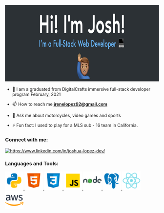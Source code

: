 

<!--
**JoshuaNow/JoshuaNow** is a ✨ _special_ ✨ repository because its `README.md` (this file) appears on your GitHub profile.

Here are some ideas to get you started:

- 🔭 I’m currently working on ...
- 🌱 I’m currently learning ...
- 👯 I’m looking to collaborate on ...
- 🤔 I’m looking for help with ...
- 💬 Ask me about ...
- 📫 How to reach me: ...
- 😄 Pronouns: ...
- ⚡ Fun fact: ...
-->
<!-- Header -->

<img src="images/josh-banner.jpg" width="900" height="250" alt="Header picture" />

<!-- Contact/Work -->

-   🌱 I am a graduated from DigitalCrafts immersive full-stack developer program February, 2021

-   📫 How to reach me **jrenelopez92@gmail.com**

-   💬 Ask me about motorcycles, video games and sports

-   ⚡ Fun fact: I used to play for a MLS sub - 16 team in California.

<h3 align="left">Connect with me:</h3>
<p align="left">
<a href="https://www.linkedin.com/in/joshua-lopez-dev/" target="blank"><img align="center" src="https://cdn.jsdelivr.net/npm/simple-icons@3.0.1/icons/linkedin.svg" alt="https://www.linkedin.com/in/joshua-lopez-dev/" height="30" width="40" /></a>
</p>

<!-- Skills -->

<h3 align="left">Languages and Tools:</h3>
<p align="left"> 
<a href="https://www.python.org" target="_blank"> <img src="/images/icons8-python-48.png" alt="python" width="60" height="60"/>  </a> 
<a href="https://www.w3.org/html/" target="_blank"> <img src="/images/icons8-html-5-48.png" alt="html5" width="60" height="60"/>  </a> 
<a href="https://www.w3schools.com/css/" target="_blank"> <img src="/images/icons8-css3-48.png" alt="css3" width="60" height="60"/> </a> 
<a href="https://developer.mozilla.org/en-US/docs/Web/JavaScript" target="_blank"> <img src="/images/icons8-javascript-48.png" alt="javascript" width="60" height="60"/> </a> 
<a href="https://nodejs.org" target="_blank"> <img src="/images/icons8-nodejs-48.png" alt="nodejs" width="60" height="60"/> </a> 
<!-- <a href="https://expressjs.com" target="_blank"> <img src="/images/express2.png" alt="express" width="60" height="60" /> </a>  --> 
<a href="https://www.postgresql.org" target="_blank"> <img src="/images/icons8-postgresql-48.png" alt="postgresql" width="60" height="60"/> </a> 
<a href="https://reactjs.org/" target="_blank"> <img src="/images/icons8-react-native-48.png" alt="react" width="60" height="60"/> </a> 
<a href="https://aws.amazon.com" target="_blank"> <img src="/images/icons8-amazon-web-services-48.png" alt="aws" width="60" height="60"/> </a> 
</p>
